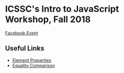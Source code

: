 # ICSSC's Intro to JavaScript Workshop, Fall 2018

[Facebook Event](https://www.facebook.com/events/1149362855220130/?active_tab=about)

## Useful Links

- [Element Properties](https://developer.mozilla.org/en-US/docs/Web/API/Element#Properties)
- [Equality Comparison](https://developer.mozilla.org/en-US/docs/Web/JavaScript/Equality_comparisons_and_sameness)